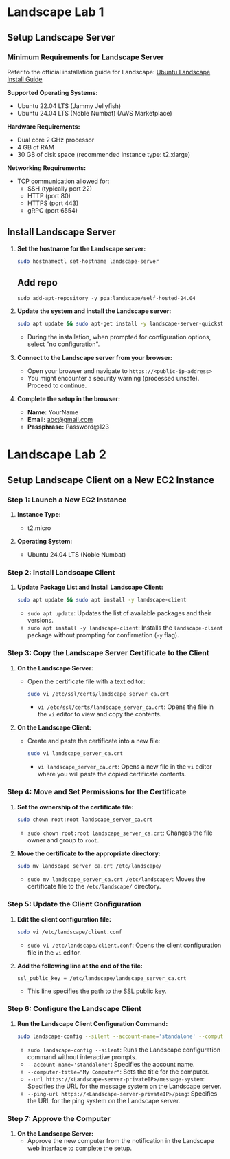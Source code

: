 # Landscape Lab 1

## Setup Landscape Server

### Minimum Requirements for Landscape Server

Refer to the official installation guide for Landscape: [Ubuntu Landscape Install Guide](https://ubuntu.com/landscape/install)

**Supported Operating Systems:**
- Ubuntu 22.04 LTS (Jammy Jellyfish)
- Ubuntu 24.04 LTS (Noble Numbat) (AWS Marketplace)

**Hardware Requirements:**
- Dual core 2 GHz processor
- 4 GB of RAM
- 30 GB of disk space (recommended instance type: t2.xlarge)

**Networking Requirements:**
- TCP communication allowed for:
  - SSH (typically port 22)
  - HTTP (port 80)
  - HTTPS (port 443)
  - gRPC (port 6554)

## Install Landscape Server

1. **Set the hostname for the Landscape server:**
    ```sh
    sudo hostnamectl set-hostname landscape-server
    ```

    ## Add repo
   ```
   sudo add-apt-repository -y ppa:landscape/self-hosted-24.04
   ```

3. **Update the system and install the Landscape server:**
    ```sh
    sudo apt update && sudo apt-get install -y landscape-server-quickstart
    ```
    - During the installation, when prompted for configuration options, select "no configuration".

4. **Connect to the Landscape server from your browser:**
    - Open your browser and navigate to `https://<public-ip-address>`
    - You might encounter a security warning (processed unsafe). Proceed to continue.

5. **Complete the setup in the browser:**
    - **Name:** YourName
    - **Email:** abc@gmail.com
    - **Passphrase:** Password@123


# Landscape Lab 2

## Setup Landscape Client on a New EC2 Instance

### Step 1: Launch a New EC2 Instance

1. **Instance Type:**
   - t2.micro

2. **Operating System:**
   - Ubuntu 24.04 LTS (Noble Numbat)

### Step 2: Install Landscape Client

1. **Update Package List and Install Landscape Client:**
   ```sh
   sudo apt update && sudo apt install -y landscape-client
   ```
   - `sudo apt update`: Updates the list of available packages and their versions.
   - `sudo apt install -y landscape-client`: Installs the `landscape-client` package without prompting for confirmation (`-y` flag).

### Step 3: Copy the Landscape Server Certificate to the Client

1. **On the Landscape Server:**
   - Open the certificate file with a text editor:
     ```sh
     sudo vi /etc/ssl/certs/landscape_server_ca.crt
     ```
     - `vi /etc/ssl/certs/landscape_server_ca.crt`: Opens the file in the `vi` editor to view and copy the contents.

2. **On the Landscape Client:**
   - Create and paste the certificate into a new file:
     ```sh
     sudo vi landscape_server_ca.crt
     ```
     - `vi landscape_server_ca.crt`: Opens a new file in the `vi` editor where you will paste the copied certificate contents.

### Step 4: Move and Set Permissions for the Certificate

1. **Set the ownership of the certificate file:**
   ```sh
   sudo chown root:root landscape_server_ca.crt
   ```
   - `sudo chown root:root landscape_server_ca.crt`: Changes the file owner and group to `root`.

2. **Move the certificate to the appropriate directory:**
   ```sh
   sudo mv landscape_server_ca.crt /etc/landscape/
   ```
   - `sudo mv landscape_server_ca.crt /etc/landscape/`: Moves the certificate file to the `/etc/landscape/` directory.

### Step 5: Update the Client Configuration

1. **Edit the client configuration file:**
   ```sh
   sudo vi /etc/landscape/client.conf
   ```
   - `sudo vi /etc/landscape/client.conf`: Opens the client configuration file in the `vi` editor.

2. **Add the following line at the end of the file:**
   ```
   ssl_public_key = /etc/landscape/landscape_server_ca.crt
   ```
   - This line specifies the path to the SSL public key.

### Step 6: Configure the Landscape Client

1. **Run the Landscape Client Configuration Command:**
   ```sh
   sudo landscape-config --silent --account-name='standalone' --computer-title="My Computer" --url https://<Landscape-server-privateIP>/message-system --ping-url https://<Landscape-server-privateIP>/ping
   ```
   - `sudo landscape-config --silent`: Runs the Landscape configuration command without interactive prompts.
   - `--account-name='standalone'`: Specifies the account name.
   - `--computer-title="My Computer"`: Sets the title for the computer.
   - `--url https://<Landscape-server-privateIP>/message-system`: Specifies the URL for the message system on the Landscape server.
   - `--ping-url https://<Landscape-server-privateIP>/ping`: Specifies the URL for the ping system on the Landscape server.

### Step 7: Approve the Computer

1. **On the Landscape Server:**
   - Approve the new computer from the notification in the Landscape web interface to complete the setup.


